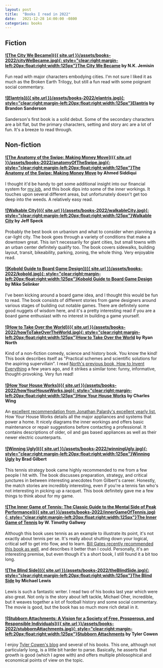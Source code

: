 ```yaml
---
layout: post
title:  "Books I read in 2022"
date:   2021-12-28 14:00:00 -0800
categories: books
---
```




## Fiction


#### [![The City We Became]({{ site.url }}/assets/books-2022/cityWeBecame.jpg){: style="clear:right;margin-left:20px;float:right;width:125px"}](https://www.amazon.com/dp/B083LW5WBB)[The City We Became](https://www.amazon.com/dp/B083LW5WBB) by N.K. Jemisin

Fun read with major characters embodying cities. I'm not sure I liked it as much as the Broken Earth Trilogy, but still a fun read with some poignant social commentary.


#### [![Elantris]({{ site.url }}/assets/books-2022/elantris.jpg){: style="clear:right;margin-left:20px;float:right;width:125px"}](https://www.amazon.com/dp/B003G93YLY/)[Elantris](https://www.amazon.com/dp/B003G93YLY/) by Brandon Sanderson

Sanderson's first book is a solid debut. Some of the secondary characters are a bit flat, but the primary characters, setting and story arc are a lot of fun. It's a breeze to read through.

## Non-fiction

#### [![The Anatomy of the Swipe: Making Money Move]({{ site.url }}/assets/books-2022/anatomyOfTheSwipe.jpg){: style="clear:right;margin-left:20px;float:right;width:125px"}](https://www.amazon.com/dp/1641374470/)[The Anatomy of the Swipe: Making Money Move](https://www.amazon.com/dp/1641374470/) by Ahmed Siddiqui
I thought it'd be handy to get some additional insight into our financial system for [my job](https://stripe.com), and this book dips into some of the inner workings. It touches upon several different areas, but unfortunately doesn't get too deep into the weeds. A relatively easy read.

#### [![Walkable City]({{ site.url }}/assets/books-2022/walkableCity.jpg){: style="clear:right;margin-left:20px;float:right;width:125px"}](https://www.amazon.com/dp/0865477728/)[Walkable City](https://www.amazon.com/dp/0865477728/) by Jeff Speck
Probably the best book on urbanism and what to consider when planning a car-light city. The book goes through a variety of conditions that make a downtown great. This isn't necessarily for giant cities, but small towns with an urban center definitely qualify too. The book covers sidewalks, building layout, transit, bikeability, parking, zoning, the whole thing. Very enjoyable read. 


#### [![Kobold Guide to Board Game Design]({{ site.url }}/assets/books-2022/kobold.jpg){: style="clear:right;margin-left:20px;float:right;width:125px"}](https://www.amazon.com/dp/1936781042/)[Kobold Guide to Board Game Design](https://www.amazon.com/dp/1936781042/) by Mike Selinker
I've been kicking around a board game idea, and I thought this would be fun to read. The book consists of different stories from game designers around various stages of building out notable games. There are definitely some good nuggets of wisdom here, and it's a pretty interesting read if you are a board game enthusiast with no interest in building a game yourself. 


#### [![How to Take Over the World]({{ site.url }}/assets/books-2022/howToTakeOverTheWorld.jpg){: style="clear:right;margin-left:20px;float:right;width:125px"}](https://www.amazon.com/dp/059319201X/)[How to Take Over the World](https://www.amazon.com/dp/059319201X/) by Ryan North
Kind of a non-fiction comedy, science and history book. You know the kind! This book describes itself as "Practical schemes and scientific solutions for the aspiring supervillain". I read [North's previous book, How to Invent Everything](/posts/books-i-read-2019) a few years ago, and it strikes a similar tone: funny, informative, thought-provoking. Very fun read!

#### [![How Your House Works]({{ site.url }}/assets/books-2022/howYourHouseWorks.jpg){: style="clear:right;margin-left:20px;float:right;width:125px"}](https://www.amazon.com/dp/B07FWRRDKW/)[How Your House Works](https://www.amazon.com/dp/B07FWRRDKW/) by Charles Wing
An [excellent recommendation from Jonathan Palardy's excellent yearly list](https://blog.jpalardy.com/posts/best-books-i-read-2021/), How Your House Works details all the major appliances and systems that power a home. It nicely diagrams the inner workings and offers basic maintenance or repair suggestions before contacting a professional. It contains descriptions of older, oil and gas based appliances as well as their newer electric counterparts. 

#### [![Winning Ugly]({{ site.url }}/assets/books-2022/winningUgly.jpg){: style="clear:right;margin-left:20px;float:right;width:125px"}](https://www.amazon.com/dp/067188400X/)[Winning Ugly](https://www.amazon.com/dp/067188400X/) by Brad Gilbert
This tennis strategy book came highly recommended to me from a few people I hit with. The book discusses preparation, strategy, and critical junctures in between interesting anecdotes from Gilbert's career. Honestly, the match stories are incredibly interesting, even if you're a tennis fan who's not interesting in picking up a racquet. This book definitely gave me a few things to think about for my game. 


#### [![The Inner Game of Tennis: The Classic Guide to the Mental Side of Peak Performance]({{ site.url }}/assets/books-2022/innerGameOfTennis.jpg){: style="clear:right;margin-left:20px;float:right;width:125px"}](https://www.amazon.com/dp/0679778314)[The Inner Game of Tennis](https://www.amazon.com/dp/0679778314) by W. Timothy Gallwey
Although this book uses tennis as an example to illustrate its point, it's not exactly about tennis per se. It's really about shutting down your logical, critical self to get into flow, and to learn. [Bill Gates recently recommended this book as well](https://www.gatesnotes.com/Books/The-Inner-Game-of-Tennis), and describes it better than I could. Personally, it's an interesting premise, but even though it's a short book, I still found it a bit too long. 

#### [![The Blind Side]({{ site.url }}/assets/books-2022/theBlindSide.jpg){: style="clear:right;margin-left:20px;float:right;width:125px"}](https://www.amazon.com/dp/0679778314)[The Blind Side](https://www.amazon.com/dp/0393330478/) by Michael Lewis
Lewis is such a fantastic writer. I read two of his books last year which were also great. Not only is the story about left tackle, Michael Oher, incredible, but it weaves together a lot of football history and some social commentary. The movie is good, but the book has so much more rich detail in it. 

#### [![Stubborn Attachments: A Vision for a Society of Free, Prosperous, and Responsible Individuals]({{ site.url }}/assets/books-2022/stubbornAttachments.jpg){: style="clear:right;margin-left:20px;float:right;width:125px"}](https://www.amazon.com/dp/1732265135/)[Stubborn Attachments](https://www.amazon.com/dp/1732265135/) by Tyler Cowen
I enjoy [Tyler Cowen's blog](https://marginalrevolution.com/) and several of his books. This one, although not particularly long, is a little bit harder to parse. Basically, he asserts that growth is good (which I agree with) and offers multiple philosophical and economical points of view on the topic.

